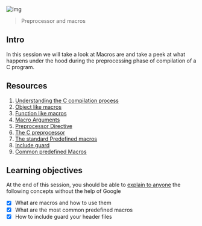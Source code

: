 ![img](https://assets.imaginablefutures.com/media/images/ALX_Logo.max-200x150.png)
> Preprocessor and macros 

## Intro 

In this session we will take a look at Macros are and take a  peek at  what happens under the hood  during the preprocessing phase of compilation  of a C program. 

## Resources 

1. [Understanding the C compilation process](https://www.youtube.com/watch?v=eW5he5uFBNM)
2. [Object like macros](https://gcc.gnu.org/onlinedocs/gcc-5.1.0/cpp/Object-like-Macros.html#Object-like-Macros)
5. [Function  like macros ](https://www.ibm.com/docs/en/i/7.2?topic=directive-function-like-macros)
4. [Macro Arguments](https://gcc.gnu.org/onlinedocs/gcc-5.1.0/cpp/Macro-Arguments.html#Macro-Arguments)
5. [Preprocessor Directive](https://www.youtube.com/watch?v=X6HiYbY3Uak)
6. [The C preprocessor](https://www.cprogramming.com/tutorial/cpreprocessor.html)
7. [The standard Predefined macros](https://gcc.gnu.org/onlinedocs/gcc-5.1.0/cpp/Standard-Predefined-Macros.html#Standard-Predefined-Macros)
8. [Include guard](https://en.wikipedia.org/wiki/Include_guard)
9. [Common predefined Macros](https://gcc.gnu.org/onlinedocs/gcc-5.1.0/cpp/Common-Predefined-Macros.html#Common-Predefined-Macros)


## Learning objectives 
At the end of this session, you should be able to [explain to anyone](https://fs.blog/feynman-learning-technique/) the following concepts without the help of Google

* [X] What are macros and how to use them
* [X] What are the most common predefined macros
* [X] How to include guard your header files